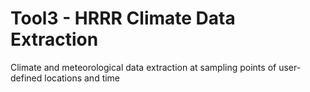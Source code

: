 # Tool3 - HRRR Climate Data Extraction

Climate and meteorological data extraction at sampling points of user-defined locations and time 

